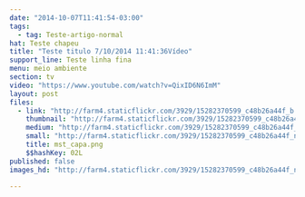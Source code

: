 ```yaml
---
date: "2014-10-07T11:41:54-03:00"
tags:
  - tag: Teste-artigo-normal
hat: Teste chapeu
title: "Teste titulo 7/10/2014 11:41:36Vídeo"
support_line: Teste linha fina
menu: meio ambiente
section: tv
video: "https://www.youtube.com/watch?v=QixID6N6ImM"
layout: post
files:
  - link: "http://farm4.staticflickr.com/3929/15282370599_c48b26a44f_b.jpg"
    thumbnail: "http://farm4.staticflickr.com/3929/15282370599_c48b26a44f_t.jpg"
    medium: "http://farm4.staticflickr.com/3929/15282370599_c48b26a44f_z.jpg"
    small: "http://farm4.staticflickr.com/3929/15282370599_c48b26a44f_n.jpg"
    title: mst_capa.png
    $$hashKey: 02L
published: false
images_hd: "http://farm4.staticflickr.com/3929/15282370599_c48b26a44f_n.jpg"

---
```

